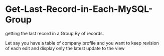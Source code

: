 # Get-Last-Record-in-Each-MySQL-Group
getting the last record in a Group By of records.

Let say you have a table of company profile and you want to keep revision of each edit and display only the latest update to the view
